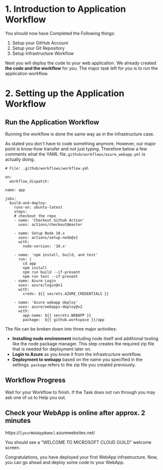 # 1. Introduction to Application Workflow

You should now have Completed the Following things:
1. Setup your GitHub Account
2. Setup your Git Repository
3. Setup Infrastructure Workflow

Next you will deploy the code to your web application. We already created **the code and the workflow** for you. The major task left for you is to run the application workflow.

# 2. Setting up the Application Workflow

## Run the Application Workflow

Running the workflow is done the same way as in the infrastructure case.

As stated you don't have to code something anymore. However, our major point is know-how transfer and not just typing. Therefore below a few comments what the YAML file`.github/workflows/azure_webapp.yml` is actually doing.

```
# File: .github/workflows/workflow.yml

on: 
  workflow_dispatch:

name: app

jobs:
  build-and-deploy:
    runs-on: ubuntu-latest
    steps:
    # checkout the repo
    - name: 'Checkout Github Action' 
      uses: actions/checkout@master
      
    - name: Setup Node 10.x
      uses: actions/setup-node@v1
      with:
        node-version: '10.x'

    - name: 'npm install, build, and test'
      run: |
        cd app
        npm install
        npm run build --if-present
        npm run test --if-present
    - name: Azure Login
      uses: azure/login@v1
      with:
        creds: ${{ secrets.AZURE_CREDENTIALS }}

    - name: 'Azure webapp deploy'
      uses: azure/webapps-deploy@v2
      with:
        app-name: ${{ secrets.WEBAPP }}
        package:  ${{ github.workspace }}/app
```

The file can be broken down into three major activities:
- **Installing node environment** including node itself and additional tooling like the node package manager. This step creates the required zip file that is needed for deployment later on.
- **Login to Azure** as you know it from the infrastructure workflow.
- **Deployment to webapp** based on the name you specified in the settings. `package` refers to the zip file you created previously.

## Workflow Progress

Wait for your Workflow to finish.
If the Task does not run through you may ask one of us to Help you out.
## Check your WebApp is online after approx. 2 minutes

https://`[yourWebAppName]`.azurewebsites.net/

You should see a &quot;WELCOME TO MICROSOFT CLOUD GUILD&quot; welcome screen.

Congratulations, you have deployed your first WebApp infrastructure.
 Now, you can go ahead and deploy some code to your WebApp.
